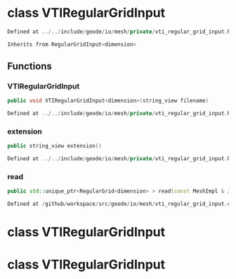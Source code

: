 # class VTIRegularGridInput

```cpp
Defined at ../../include/geode/io/mesh/private/vti_regular_grid_input.h#33
```

```cpp
Inherits from RegularGridInput<dimension>
```



## Functions

### VTIRegularGridInput

```cpp
public void VTIRegularGridInput<dimension>(string_view filename)
```

```cpp
Defined at ../../include/geode/io/mesh/private/vti_regular_grid_input.h#36
```

### extension

```cpp
public string_view extension()
```

```cpp
Defined at ../../include/geode/io/mesh/private/vti_regular_grid_input.h#41
```

### read

```cpp
public std::unique_ptr<RegularGrid<dimension> > read(const MeshImpl & impl)
```

```cpp
Defined at /github/workspace/src/geode/io/mesh/vti_regular_grid_input.cpp#145
```



# class VTIRegularGridInput

# class VTIRegularGridInput

